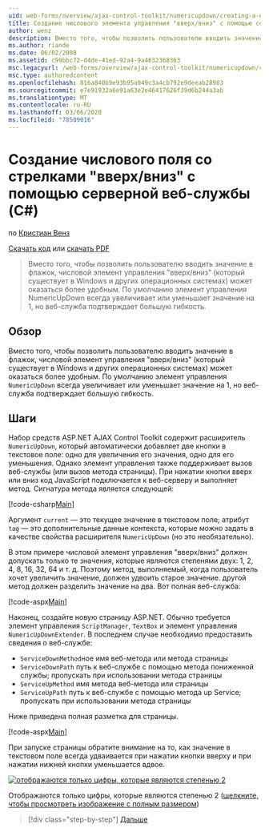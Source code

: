 ```yaml
---
uid: web-forms/overview/ajax-control-toolkit/numericupdown/creating-a-numeric-up-down-control-with-a-web-service-backend-cs
title: Создание числового элемента управления "вверх/вниз" с помощью серверной части веб-службы (C#) | Документация Майкрософт
author: wenz
description: Вместо того, чтобы позволить пользователю вводить значение в флажок, числовой элемент управления "вверх/вниз" (который существует в Windows и других операционных системах) может доказать, что с...
ms.author: riande
ms.date: 06/02/2008
ms.assetid: c99bbc72-d4de-41ed-92a4-9a4632368363
msc.legacyurl: /web-forms/overview/ajax-control-toolkit/numericupdown/creating-a-numeric-up-down-control-with-a-web-service-backend-cs
msc.type: authoredcontent
ms.openlocfilehash: 816a840b9e93b95a049c3a4cb792e9deeab28983
ms.sourcegitcommit: e7e91932a6e91a63e2e46417626f39d6b244a3ab
ms.translationtype: MT
ms.contentlocale: ru-RU
ms.lasthandoff: 03/06/2020
ms.locfileid: "78509016"
---
```

# <a name="creating-a-numeric-updown-control-with-a-web-service-backend-c"></a>Создание числового поля со стрелками "вверх/вниз" с помощью серверной веб-службы (C#)

по [Кристиан Венз](https://github.com/wenz)

[Скачать код](https://download.microsoft.com/download/9/3/f/93f8daea-bebd-4821-833b-95205389c7d0/numericupdown1.cs.zip) или [скачать PDF](https://download.microsoft.com/download/2/d/c/2dc10e34-6983-41d4-9c08-f78f5387d32b/numericupdown1CS.pdf)

> Вместо того, чтобы позволить пользователю вводить значение в флажок, числовой элемент управления "вверх/вниз" (который существует в Windows и других операционных системах) может оказаться более удобным. По умолчанию элемент управления NumericUpDown всегда увеличивает или уменьшает значение на 1, но веб-служба подтверждает большую гибкость.

## <a name="overview"></a>Обзор

Вместо того, чтобы позволить пользователю вводить значение в флажок, числовой элемент управления "вверх/вниз" (который существует в Windows и других операционных системах) может оказаться более удобным. По умолчанию элемент управления `NumericUpDown` всегда увеличивает или уменьшает значение на 1, но веб-служба подтверждает большую гибкость.

## <a name="steps"></a>Шаги

Набор средств ASP.NET AJAX Control Toolkit содержит расширитель `NumericUpDown`, который автоматически добавляет две кнопки в текстовое поле: одно для увеличения его значения, одно для его уменьшения. Однако элемент управления также поддерживает вызов веб-службы (или вызов метода страницы). При нажатии кнопки вверх или вниз код JavaScript подключается к веб-серверу и выполняет метод. Сигнатура метода является следующей:

[!code-csharp[Main](creating-a-numeric-up-down-control-with-a-web-service-backend-cs/samples/sample1.cs)]

Аргумент `current` — это текущее значение в текстовом поле; атрибут `tag` — это дополнительные данные контекста, которые можно задать в качестве свойства расширителя `NumericUpDown` (но это необязательно).

В этом примере числовой элемент управления "вверх/вниз" должен допускать только те значения, которые являются степенями двух: 1, 2, 4, 8, 16, 32, 64 и т. д. Поэтому метод, выполняемый, когда пользователь хочет увеличить значение, должен удвоить старое значение. другой метод должен разделить значение на два. Вот полная веб-служба:

[!code-aspx[Main](creating-a-numeric-up-down-control-with-a-web-service-backend-cs/samples/sample2.aspx)]

Наконец, создайте новую страницу ASP.NET. Обычно требуется элемент управления `ScriptManager`, `TextBox` и элемент управления `NumericUpDownExtender`. В последнем случае необходимо предоставить сведения о веб-службе:

- `ServiceDownMethod`ное имя веб-метода или метода страницы
- `ServiceDownPath` путь к веб-службе с помощью метода пониженной службы; пропускать при использовании метода страницы
- `ServiceUpMethod` имя метода веб-метода или страницы
- `ServiceUpPath` путь к веб-службе с помощью метода up Service; пропускать при использовании метода страницы

Ниже приведена полная разметка для страницы.

[!code-aspx[Main](creating-a-numeric-up-down-control-with-a-web-service-backend-cs/samples/sample3.aspx)]

При запуске страницы обратите внимание на то, как значение в текстовом поле всегда удваивается при нажатии кнопки вверху и при нажатии нижней кнопки уменьшается вдвое.

[![отображаются только цифры, которые являются степенью 2](creating-a-numeric-up-down-control-with-a-web-service-backend-cs/_static/image2.png)](creating-a-numeric-up-down-control-with-a-web-service-backend-cs/_static/image1.png)

Отображаются только цифры, которые являются степенью 2 ([щелкните, чтобы просмотреть изображение с полным размером](creating-a-numeric-up-down-control-with-a-web-service-backend-cs/_static/image3.png))

> [!div class="step-by-step"]
> [Дальше](creating-a-numeric-up-down-control-with-a-web-service-backend-vb.md)
